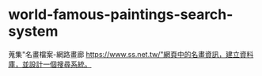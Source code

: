 # world-famous-paintings-search-system
蒐集"名畫檔案-網路畫廊 https://www.ss.net.tw/"網頁中的名畫資訊，建立資料庫，並設計一個搜尋系統。
